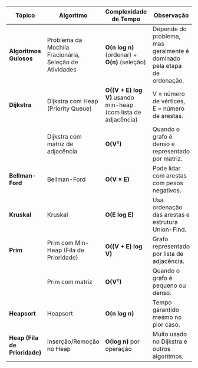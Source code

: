 | **Tópico**                    | **Algoritmo**                                          | **Complexidade de Tempo**                                      | **Observação**                                                          |
| ----------------------------- | ------------------------------------------------------ | -------------------------------------------------------------- | ----------------------------------------------------------------------- |
| **Algoritmos Gulosos**        | Problema da Mochila Fracionária, Seleção de Atividades | **O(n log n)** (ordenar) + **O(n)** (seleção)                  | Depende do problema, mas geralmente é dominado pela etapa de ordenação. |
| **Dijkstra**                  | Dijkstra com Heap (Priority Queue)                     | **O((V + E) log V)** usando min-heap (com lista de adjacência) | V = número de vértices, E = número de arestas.                          |
|                               | Dijkstra com matriz de adjacência                      | **O(V²)**                                                      | Quando o grafo é denso e representado por matriz.                       |
| **Bellman-Ford**              | Bellman-Ford                                           | **O(V × E)**                                                   | Pode lidar com arestas com pesos negativos.                             |
| **Kruskal**                   | Kruskal                                                | **O(E log E)**                                                 | Usa ordenação das arestas e estrutura Union-Find.                       |
| **Prim**                      | Prim com Min-Heap (Fila de Prioridade)                 | **O((V + E) log V)**                                           | Grafo representado por lista de adjacência.                             |
|                               | Prim com matriz                                        | **O(V²)**                                                      | Quando o grafo é pequeno ou denso.                                      |
| **Heapsort**                  | Heapsort                                               | **O(n log n)**                                                 | Tempo garantido mesmo no pior caso.                                     |
| **Heap (Fila de Prioridade)** | Inserção/Remoção no Heap                               | **O(log n)** por operação                                      | Muito usado no Dijkstra e outros algoritmos.                            |
